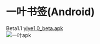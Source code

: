 一叶书签(Android)
===
Beta1.1
[yiye1.0_beta.apk](http://yiye.qiniudn.com/yiye1.1_beta.apk)  
![一叶apk](http://yiye.qiniudn.com/yiye1.1_beta.png)


